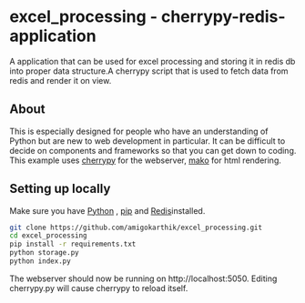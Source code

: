 # excel_processing - cherrypy-redis-application

A application that can be used for excel processing and storing it in redis db into proper data structure.A cherrypy script that is used to fetch data from redis and render it on view.

## About

This is especially designed for people who have an understanding of Python but are new to web development in particular. It can be difficult to decide on components and frameworks so that you can get down to coding. This example uses [cherrypy](http://www.cherrypy.org/) for the webserver, [mako](http://www.makotemplates.org/) for html rendering.

## Setting up locally

Make sure you have [Python](https://www.python.org/) , [pip](https://pip.pypa.io/en/stable/installing/) and [Redis](https://redis.io/)installed.

```bash
git clone https://github.com/amigokarthik/excel_processing.git
cd excel_processing
pip install -r requirements.txt
python storage.py
python index.py
```

The webserver should now be running on http://localhost:5050. Editing cherrypy.py will cause cherrypy to reload itself.

